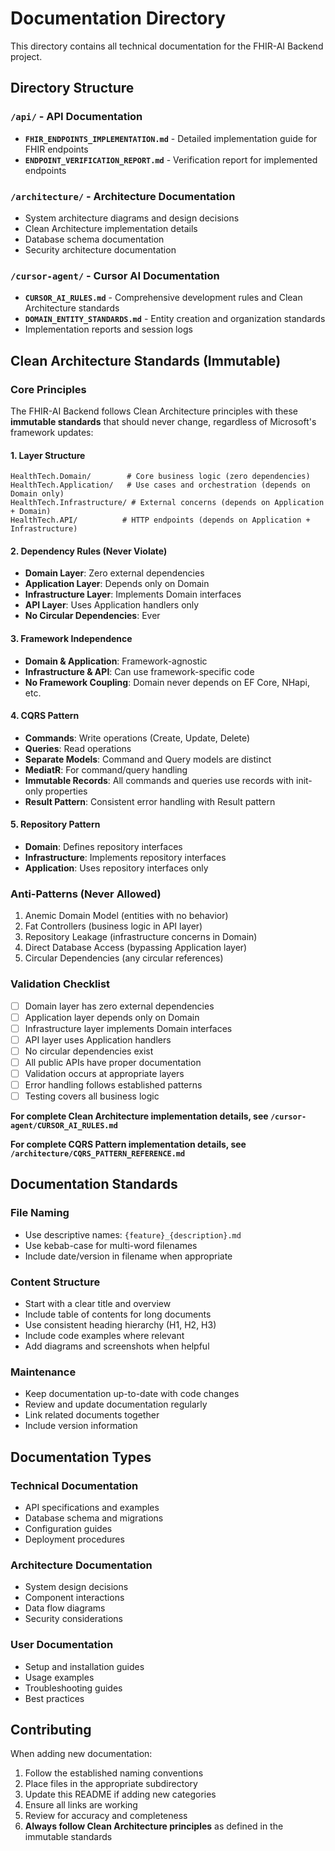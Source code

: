 # Documentation Directory

This directory contains all technical documentation for the FHIR-AI Backend project.

## Directory Structure

### `/api/` - API Documentation
- **`FHIR_ENDPOINTS_IMPLEMENTATION.md`** - Detailed implementation guide for FHIR endpoints
- **`ENDPOINT_VERIFICATION_REPORT.md`** - Verification report for implemented endpoints

### `/architecture/` - Architecture Documentation
- System architecture diagrams and design decisions
- Clean Architecture implementation details
- Database schema documentation
- Security architecture documentation

### `/cursor-agent/` - Cursor AI Documentation
- **`CURSOR_AI_RULES.md`** - Comprehensive development rules and Clean Architecture standards
- **`DOMAIN_ENTITY_STANDARDS.md`** - Entity creation and organization standards
- Implementation reports and session logs

## Clean Architecture Standards (Immutable)

### Core Principles
The FHIR-AI Backend follows Clean Architecture principles with these **immutable standards** that should never change, regardless of Microsoft's framework updates:

#### 1. Layer Structure
```
HealthTech.Domain/        # Core business logic (zero dependencies)
HealthTech.Application/   # Use cases and orchestration (depends on Domain only)
HealthTech.Infrastructure/ # External concerns (depends on Application + Domain)
HealthTech.API/          # HTTP endpoints (depends on Application + Infrastructure)
```

#### 2. Dependency Rules (Never Violate)
- **Domain Layer**: Zero external dependencies
- **Application Layer**: Depends only on Domain
- **Infrastructure Layer**: Implements Domain interfaces
- **API Layer**: Uses Application handlers only
- **No Circular Dependencies**: Ever

#### 3. Framework Independence
- **Domain & Application**: Framework-agnostic
- **Infrastructure & API**: Can use framework-specific code
- **No Framework Coupling**: Domain never depends on EF Core, NHapi, etc.

#### 4. CQRS Pattern
- **Commands**: Write operations (Create, Update, Delete)
- **Queries**: Read operations
- **Separate Models**: Command and Query models are distinct
- **MediatR**: For command/query handling
- **Immutable Records**: All commands and queries use records with init-only properties
- **Result Pattern**: Consistent error handling with Result<T> pattern

#### 5. Repository Pattern
- **Domain**: Defines repository interfaces
- **Infrastructure**: Implements repository interfaces
- **Application**: Uses repository interfaces only

### Anti-Patterns (Never Allowed)
1. Anemic Domain Model (entities with no behavior)
2. Fat Controllers (business logic in API layer)
3. Repository Leakage (infrastructure concerns in Domain)
4. Direct Database Access (bypassing Application layer)
5. Circular Dependencies (any circular references)

### Validation Checklist
- [ ] Domain layer has zero external dependencies
- [ ] Application layer depends only on Domain
- [ ] Infrastructure layer implements Domain interfaces
- [ ] API layer uses Application handlers
- [ ] No circular dependencies exist
- [ ] All public APIs have proper documentation
- [ ] Validation occurs at appropriate layers
- [ ] Error handling follows established patterns
- [ ] Testing covers all business logic

**For complete Clean Architecture implementation details, see `/cursor-agent/CURSOR_AI_RULES.md`**

**For complete CQRS Pattern implementation details, see `/architecture/CQRS_PATTERN_REFERENCE.md`**

## Documentation Standards

### File Naming
- Use descriptive names: `{feature}_{description}.md`
- Use kebab-case for multi-word filenames
- Include date/version in filename when appropriate

### Content Structure
- Start with a clear title and overview
- Include table of contents for long documents
- Use consistent heading hierarchy (H1, H2, H3)
- Include code examples where relevant
- Add diagrams and screenshots when helpful

### Maintenance
- Keep documentation up-to-date with code changes
- Review and update documentation regularly
- Link related documents together
- Include version information

## Documentation Types

### Technical Documentation
- API specifications and examples
- Database schema and migrations
- Configuration guides
- Deployment procedures

### Architecture Documentation
- System design decisions
- Component interactions
- Data flow diagrams
- Security considerations

### User Documentation
- Setup and installation guides
- Usage examples
- Troubleshooting guides
- Best practices

## Contributing

When adding new documentation:
1. Follow the established naming conventions
2. Place files in the appropriate subdirectory
3. Update this README if adding new categories
4. Ensure all links are working
5. Review for accuracy and completeness
6. **Always follow Clean Architecture principles** as defined in the immutable standards
